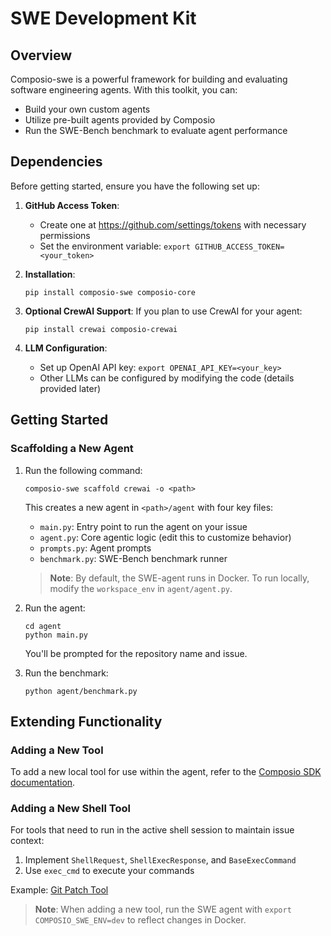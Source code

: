 # SWE Development Kit

## Overview

Composio-swe is a powerful framework for building and evaluating software engineering agents. With this toolkit, you can:

- Build your own custom agents
- Utilize pre-built agents provided by Composio
- Run the SWE-Bench benchmark to evaluate agent performance

## Dependencies

Before getting started, ensure you have the following set up:

1. **GitHub Access Token**:

   - Create one at https://github.com/settings/tokens with necessary permissions
   - Set the environment variable: `export GITHUB_ACCESS_TOKEN=<your_token>`

2. **Installation**:

   ```
   pip install composio-swe composio-core
   ```

3. **Optional CrewAI Support**:
   If you plan to use CrewAI for your agent:

   ```
   pip install crewai composio-crewai
   ```

4. **LLM Configuration**:
   - Set up OpenAI API key: `export OPENAI_API_KEY=<your_key>`
   - Other LLMs can be configured by modifying the code (details provided later)

## Getting Started

### Scaffolding a New Agent

1. Run the following command:

   ```
   composio-swe scaffold crewai -o <path>
   ```

   This creates a new agent in `<path>/agent` with four key files:

   - `main.py`: Entry point to run the agent on your issue
   - `agent.py`: Core agentic logic (edit this to customize behavior)
   - `prompts.py`: Agent prompts
   - `benchmark.py`: SWE-Bench benchmark runner

   > **Note**: By default, the SWE-agent runs in Docker. To run locally, modify the `workspace_env` in `agent/agent.py`.

2. Run the agent:

   ```
   cd agent
   python main.py
   ```

   You'll be prompted for the repository name and issue.

3. Run the benchmark:
   ```
   python agent/benchmark.py
   ```

## Extending Functionality

### Adding a New Tool

To add a new local tool for use within the agent, refer to the [Composio SDK documentation](https://docs.composio.dev/sdk/python/local_tools).

### Adding a New Shell Tool

For tools that need to run in the active shell session to maintain issue context:

1. Implement `ShellRequest`, `ShellExecResponse`, and `BaseExecCommand`
2. Use `exec_cmd` to execute your commands

Example: [Git Patch Tool](https://github.com/ComposioHQ/composio/blob/master/python/composio/tools/local/shelltool/git_cmds/actions/get_patch.py)

> **Note**: When adding a new tool, run the SWE agent with `export COMPOSIO_SWE_ENV=dev` to reflect changes in Docker.
